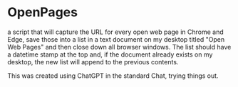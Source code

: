 # OpenPages
a script that will capture the URL for every open web page in Chrome and Edge, save those into a list in a text document on my desktop titled "Open Web Pages" and then close down all browser windows. The list should have a datetime stamp at the top and, if the document already exists on my desktop, the new list will append to the previous contents.

This was created using ChatGPT in the standard Chat, trying things out.
